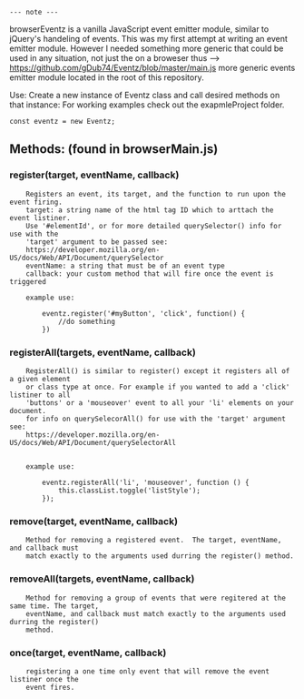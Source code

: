 
    --- note ---
browserEventz is a vanilla JavaScript event emitter module, similar to jQuery's 
handeling of events. This was my first attempt at writing an event emitter module. 
However I needed something more generic that could be used in any situation, not 
just the on a broweser thus --> https://github.com/gDub74/Eventz/blob/master/main.js 
more generic events emitter module located in the root of this repository.




Use:    Create a new instance of Eventz class and call desired methods on that instance:
        For working examples check out the exapmleProject folder.


    const eventz = new Eventz;




## Methods: (found in browserMain.js)


### register(target, eventName, callback) 

        Registers an event, its target, and the function to run upon the event firing.
        target: a string name of the html tag ID which to arttach the event listiner. 
        Use '#elementId', or for more detailed querySelector() info for use with the 
        'target' argument to be passed see: 
        https://developer.mozilla.org/en-US/docs/Web/API/Document/querySelector
        eventName: a string that must be of an event type
        callback: your custom method that will fire once the event is triggered 

        example use:

            eventz.register('#myButton', 'click', function() {
                //do something
            })




### registerAll(targets, eventName, callback) 

        RegisterAll() is similar to register() except it registers all of a given element 
        or class type at once. For example if you wanted to add a 'click' listiner to all 
        'buttons' or a 'mouseover' event to all your 'li' elements on your document.
        for info on querySelecorAll() for use with the 'target' argument see: 
        https://developer.mozilla.org/en-US/docs/Web/API/Document/querySelectorAll 


        example use:

            eventz.registerAll('li', 'mouseover', function () {
                this.classList.toggle('listStyle');
            });
    



### remove(target, eventName, callback)

        Method for removing a registered event.  The target, eventName, and callback must 
        match exactly to the arguments used durring the register() method.




### removeAll(targets, eventName, callback) 

        Method for removing a group of events that were regitered at the same time. The target, 
        eventName, and callback must match exactly to the arguments used durring the register() 
        method.



### once(target, eventName, callback)    

        registering a one time only event that will remove the event listiner once the 
        event fires.